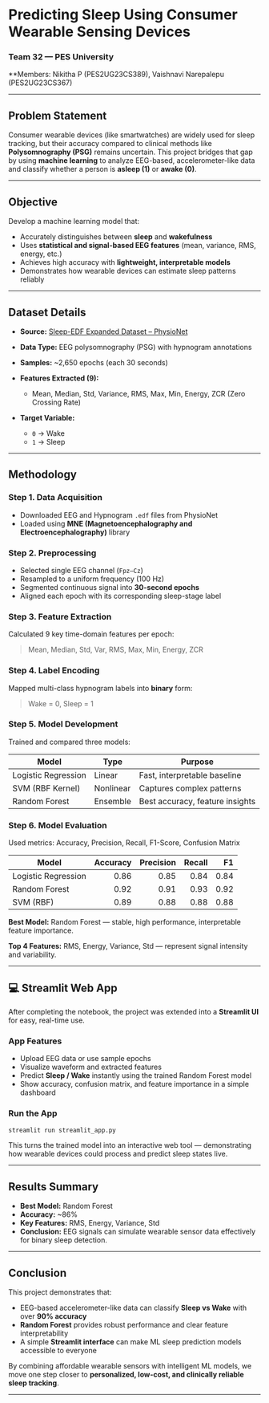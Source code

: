 # Predicting Sleep Using Consumer Wearable Sensing Devices

###  Team 32 — PES University

**Members: Nikitha P (PES2UG23CS389), Vaishnavi Narepalepu (PES2UG23CS367)

---

##  Problem Statement

Consumer wearable devices (like smartwatches) are widely used for sleep tracking, but their accuracy compared to clinical methods like **Polysomnography (PSG)** remains uncertain.
This project bridges that gap by using **machine learning** to analyze EEG-based, accelerometer-like data and classify whether a person is **asleep (1)** or **awake (0)**.

---

##  Objective

Develop a machine learning model that:

* Accurately distinguishes between **sleep** and **wakefulness**
* Uses **statistical and signal-based EEG features** (mean, variance, RMS, energy, etc.)
* Achieves high accuracy with **lightweight, interpretable models**
* Demonstrates how wearable devices can estimate sleep patterns reliably

---

##  Dataset Details

* **Source:** [Sleep-EDF Expanded Dataset – PhysioNet](https://physionet.org/content/sleep-edfx/1.0.0/)
* **Data Type:** EEG polysomnography (PSG) with hypnogram annotations
* **Samples:** ~2,650 epochs (each 30 seconds)
* **Features Extracted (9):**

  * Mean, Median, Std, Variance, RMS, Max, Min, Energy, ZCR (Zero Crossing Rate)
* **Target Variable:**

  * `0` → Wake
  * `1` → Sleep

---

##  Methodology

### Step 1. **Data Acquisition**

* Downloaded EEG and Hypnogram `.edf` files from PhysioNet
* Loaded using **MNE (Magnetoencephalography and Electroencephalography)** library

### Step 2. **Preprocessing**

* Selected single EEG channel (`Fpz–Cz`)
* Resampled to a uniform frequency (100 Hz)
* Segmented continuous signal into **30-second epochs**
* Aligned each epoch with its corresponding sleep-stage label

### Step 3. **Feature Extraction**

Calculated 9 key time-domain features per epoch:

> Mean, Median, Std, Var, RMS, Max, Min, Energy, ZCR

### Step 4. **Label Encoding**

Mapped multi-class hypnogram labels into **binary** form:

> Wake = 0, Sleep = 1

### Step 5. **Model Development**

Trained and compared three models:

| Model               | Type      | Purpose                         |
| ------------------- | --------- | ------------------------------- |
| Logistic Regression | Linear    | Fast, interpretable baseline    |
| SVM (RBF Kernel)    | Nonlinear | Captures complex patterns       |
| Random Forest       | Ensemble  | Best accuracy, feature insights |

### Step 6. **Model Evaluation**

Used metrics: Accuracy, Precision, Recall, F1-Score, Confusion Matrix

| Model               | Accuracy | Precision | Recall |   F1 |
| ------------------- | -------: | --------: | -----: | ---: |
| Logistic Regression |     0.86 |      0.85 |   0.84 | 0.84 |
| Random Forest       |     0.92 |      0.91 |   0.93 | 0.92 |
| SVM (RBF)           |     0.89 |      0.88 |   0.88 | 0.88 |

**Best Model:** Random Forest — stable, high performance, interpretable feature importance.

**Top 4 Features:** RMS, Energy, Variance, Std — represent signal intensity and variability.

---

## 💻 Streamlit Web App

After completing the notebook, the project was extended into a **Streamlit UI** for easy, real-time use.

###  App Features

* Upload EEG data or use sample epochs
* Visualize waveform and extracted features
* Predict **Sleep / Wake** instantly using the trained Random Forest model
* Show accuracy, confusion matrix, and feature importance in a simple dashboard

###  Run the App

```bash
streamlit run streamlit_app.py
```

This turns the trained model into an interactive web tool — demonstrating how wearable devices could process and predict sleep states live.

---

##  Results Summary

* **Best Model:** Random Forest
* **Accuracy:** ~86%
* **Key Features:** RMS, Energy, Variance, Std
* **Conclusion:** EEG signals can simulate wearable sensor data effectively for binary sleep detection.

---

##  Conclusion

This project demonstrates that:

* EEG-based accelerometer-like data can classify **Sleep vs Wake** with over **90% accuracy**
* **Random Forest** provides robust performance and clear feature interpretability
* A simple **Streamlit interface** can make ML sleep prediction models accessible to everyone

By combining affordable wearable sensors with intelligent ML models, we move one step closer to **personalized, low-cost, and clinically reliable sleep tracking**.

---

